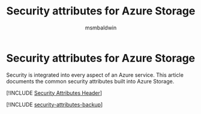 ﻿---
title: Security attributes for Azure Storage
description: A checklist of common security attributes for evaluating Azure Storage
services: storage
documentationcenter: ''
author: msmbaldwin
manager: barbkess
ms.service: storage
ms.topic: conceptual
ms.date: 04/03/2019
ms.author: mbaldwin

---
# Security attributes for Azure Storage

Security is integrated into every aspect of an Azure service. This article documents the common security attributes built into Azure Storage. 

[!INCLUDE [Security Attributes Header](../../../includes/security-attributes-header.md)]

[!INCLUDE [security-attributes-backup](../../../includes/security-attributes-storage.md)]